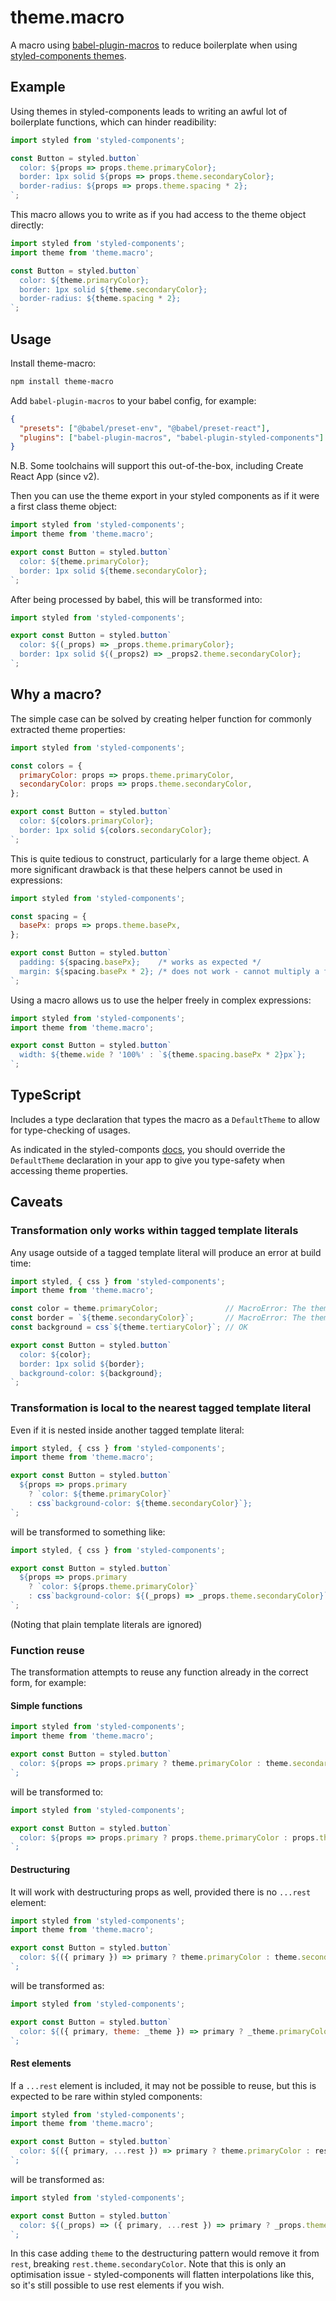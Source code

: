 # theme.macro

A macro using [babel-plugin-macros](https://github.com/kentcdodds/babel-plugin-macros)
to reduce boilerplate when using [styled-components themes](https://styled-components.com/docs/advanced#theming).

## Example

Using themes in styled-components leads to writing an awful lot of boilerplate functions, which can hinder readibility:

```javascript
import styled from 'styled-components';

const Button = styled.button`
  color: ${props => props.theme.primaryColor};
  border: 1px solid ${props => props.theme.secondaryColor};
  border-radius: ${props => props.theme.spacing * 2};
`;
```

This macro allows you to write as if you had access to the theme object directly:

```javascript
import styled from 'styled-components';
import theme from 'theme.macro';

const Button = styled.button`
  color: ${theme.primaryColor};
  border: 1px solid ${theme.secondaryColor};
  border-radius: ${theme.spacing * 2};
`;
```

## Usage

Install theme-macro:

```sh
npm install theme-macro
```

Add `babel-plugin-macros` to your babel config, for example:

```json
{
  "presets": ["@babel/preset-env", "@babel/preset-react"],
  "plugins": ["babel-plugin-macros", "babel-plugin-styled-components"]
}
```

N.B. Some toolchains will support this out-of-the-box, including Create React App (since v2).

Then you can use the theme export in your styled components as if it were a first class theme object:

```javascript
import styled from 'styled-components';
import theme from 'theme.macro';

export const Button = styled.button`
  color: ${theme.primaryColor};
  border: 1px solid ${theme.secondaryColor};
`;
```

After being processed by babel, this will be transformed into:

```javascript
import styled from 'styled-components';

export const Button = styled.button`
  color: ${(_props) => _props.theme.primaryColor};
  border: 1px solid ${(_props2) => _props2.theme.secondaryColor};
`;
```

## Why a macro?

The simple case can be solved by creating helper function for commonly extracted theme properties:

```javascript
import styled from 'styled-components';

const colors = {
  primaryColor: props => props.theme.primaryColor,
  secondaryColor: props => props.theme.secondaryColor,
};

export const Button = styled.button`
  color: ${colors.primaryColor};
  border: 1px solid ${colors.secondaryColor};
`;
```

This is quite tedious to construct, particularly for a large theme object.
A more significant drawback is that these helpers cannot be used in expressions:

```javascript
import styled from 'styled-components';

const spacing = {
  basePx: props => props.theme.basePx,
};

export const Button = styled.button`
  padding: ${spacing.basePx};    /* works as expected */
  margin: ${spacing.basePx * 2}; /* does not work - cannot multiply a function! */
`;
```

Using a macro allows us to use the helper freely in complex expressions:

```javascript
import styled from 'styled-components';
import theme from 'theme.macro';

export const Button = styled.button`
  width: ${theme.wide ? '100%' : `${theme.spacing.basePx * 2}px`};
`;
```

## TypeScript

Includes a type declaration that types the macro as a `DefaultTheme` to allow for type-checking of usages.

As indicated in the styled-componts [docs](https://styled-components.com/docs/api#typescript),
you should override the `DefaultTheme` declaration in your app to give you type-safety when accessing theme properties.

## Caveats

### Transformation only works within tagged template literals

Any usage outside of a tagged template literal will produce an error at build time:

```javascript
import styled, { css } from 'styled-components';
import theme from 'theme.macro';

const color = theme.primaryColor;               // MacroError: The theme macro at line 4 is not used within a tagged template literal
const border = `${theme.secondaryColor}`;       // MacroError: The theme macro at line 5 is not used within a tagged template literal
const background = css`${theme.tertiaryColor}`; // OK

export const Button = styled.button`
  color: ${color};
  border: 1px solid ${border};
  background-color: ${background};
`;
```

### Transformation is local to the nearest tagged template literal

Even if it is nested inside another tagged template literal:

```javascript
import styled, { css } from 'styled-components';
import theme from 'theme.macro';

export const Button = styled.button`
  ${props => props.primary
    ? `color: ${theme.primaryColor}`
    : css`background-color: ${theme.secondaryColor}`};
`;
```

will be transformed to something like:

```javascript
import styled, { css } from 'styled-components';

export const Button = styled.button`
  ${props => props.primary
    ? `color: ${props.theme.primaryColor}`
    : css`background-color: ${(_props) => _props.theme.secondaryColor}`};
`;
```

(Noting that plain template literals are ignored)

### Function reuse

The transformation attempts to reuse any function already in the correct form, for example:

#### Simple functions

```javascript
import styled from 'styled-components';
import theme from 'theme.macro';

export const Button = styled.button`
  color: ${props => props.primary ? theme.primaryColor : theme.secondaryColor}`;
`;
```

will be transformed to:

```javascript
import styled from 'styled-components';

export const Button = styled.button`
  color: ${props => props.primary ? props.theme.primaryColor : props.theme.secondaryColor}`;
`;
```

#### Destructuring

It will work with destructuring props as well, provided there is no `...rest` element:

```javascript
import styled from 'styled-components';
import theme from 'theme.macro';

export const Button = styled.button`
  color: ${({ primary }) => primary ? theme.primaryColor : theme.secondaryColor}`;
`;
```

will be transformed as:

```javascript
import styled from 'styled-components';

export const Button = styled.button`
  color: ${({ primary, theme: _theme }) => primary ? _theme.primaryColor : _theme.secondaryColor}`;
`;
```

#### Rest elements

If a `...rest` element is included, it may not be possible to reuse, but this is expected to be rare within styled components:

```javascript
import styled from 'styled-components';
import theme from 'theme.macro';

export const Button = styled.button`
  color: ${({ primary, ...rest }) => primary ? theme.primaryColor : rest.theme.secondaryColor}`;
`;
```

will be transformed as:

```javascript
import styled from 'styled-components';

export const Button = styled.button`
  color: ${(_props) => ({ primary, ...rest }) => primary ? _props.theme.primaryColor : rest.theme.secondaryColor}`;
`;
```

In this case adding `theme` to the destructuring pattern would remove it from `rest`, breaking `rest.theme.secondaryColor`.
Note that this is only an optimisation issue - styled-components will flatten interpolations like this,
so it's still possible to use rest elements if you wish.
